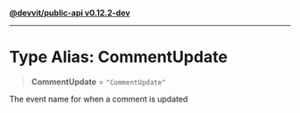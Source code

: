 [**@devvit/public-api v0.12.2-dev**](../README.md)

---

# Type Alias: CommentUpdate

> **CommentUpdate** = `"CommentUpdate"`

The event name for when a comment is updated
